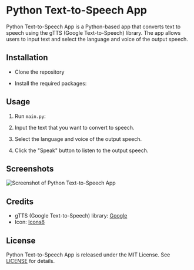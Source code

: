 # Python Text-to-Speech App

Python Text-to-Speech App is a Python-based app that converts text to speech using the gTTS (Google Text-to-Speech) library. The app allows users to input text and select the language and voice of the output speech.

## Installation

 - Clone the repository

 - Install the required packages:

## Usage

1. Run `main.py`:

2. Input the text that you want to convert to speech.

3. Select the language and voice of the output speech.

4. Click the "Speak" button to listen to the output speech.

## Screenshots

![Screenshot of Python Text-to-Speech App](/screenshots/screenshot.png "Python Text-to-Speech App")

## Credits

- gTTS (Google Text-to-Speech) library: [Google](https://pypi.org/project/gTTS/)
- Icon: [Icons8](https://icons8.com/icon/50918/speaker)

## License

Python Text-to-Speech App is released under the MIT License. See [LICENSE](/LICENSE) for details.




